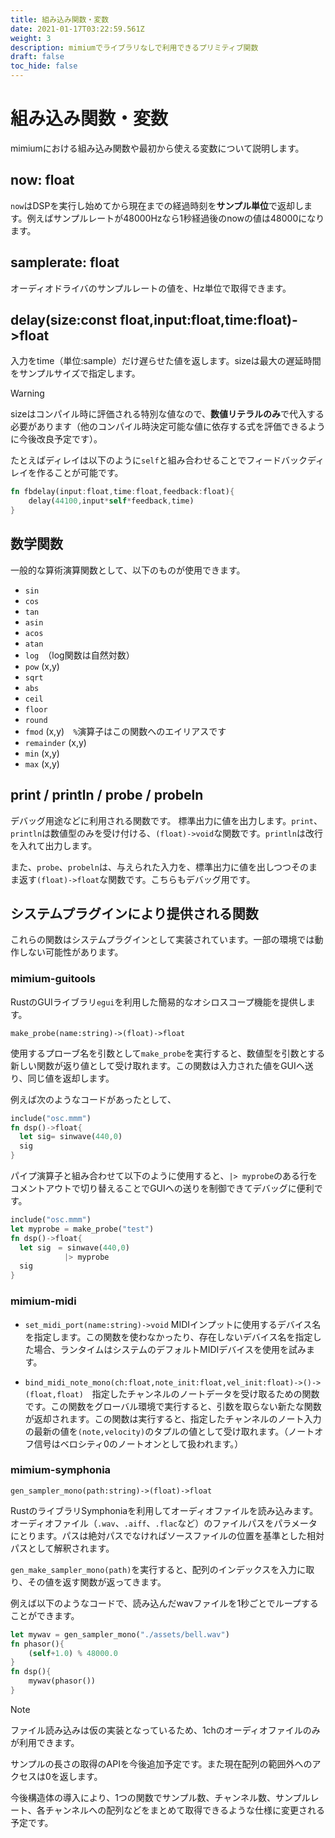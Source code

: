 ```yaml
---
title: 組み込み関数・変数
date: 2021-01-17T03:22:59.561Z
weight: 3
description: mimiumでライブラリなしで利用できるプリミティブ関数
draft: false
toc_hide: false
---
```


# 組み込み関数・変数

mimiumにおける組み込み関数や最初から使える変数について説明します。

## now: float

`now`はDSPを実行し始めてから現在までの経過時刻を**サンプル単位**で返却します。例えばサンプルレートが48000Hzなら1秒経過後のnowの値は48000になります。

## samplerate: float

オーディオドライバのサンプルレートの値を、Hz単位で取得できます。

## delay(size:const float,input:float,time:float)->float

入力をtime（単位:sample）だけ遅らせた値を返します。sizeは最大の遅延時間をサンプルサイズで指定します。

> [!WARNING]
> sizeはコンパイル時に評価される特別な値なので、**数値リテラルのみ**で代入する必要があります（他のコンパイル時決定可能な値に依存する式を評価できるように今後改良予定です）。

たとえばディレイは以下のように`self`と組み合わせることでフィードバックディレイを作ることが可能です。

```rust
fn fbdelay(input:float,time:float,feedback:float){
    delay(44100,input*self*feedback,time)
}
```

## 数学関数

一般的な算術演算関数として、以下のものが使用できます。

- `sin`
- `cos`
- `tan`
- `asin`
- `acos`
- `atan`
- `log`　（log関数は自然対数）
- `pow` (x,y)
- `sqrt`
- `abs`
- `ceil`
- `floor`
- `round`
- `fmod` (x,y)　`%`演算子はこの関数へのエイリアスです
- `remainder` (x,y)
- `min` (x,y)
- `max` (x,y)


## print / println / probe / probeln

デバッグ用途などに利用される関数です。
標準出力に値を出力します。`print`、`println`は数値型のみを受け付ける、`(float)->void`な関数です。`println`は改行を入れて出力します。

また、`probe`、`probeln`は、与えられた入力を、標準出力に値を出しつつそのまま返す`(float)->float`な関数です。こちらもデバッグ用です。

## システムプラグインにより提供される関数

これらの関数はシステムプラグインとして実装されています。一部の環境では動作しない可能性があります。

### mimium-guitools

RustのGUIライブラリ`egui`を利用した簡易的なオシロスコープ機能を提供します。

`make_probe(name:string)->(float)->float`

使用するプローブ名を引数として`make_probe`を実行すると、数値型を引数とする新しい関数が返り値として受け取れます。この関数は入力された値をGUIへ送り、同じ値を返却します。

例えば次のようなコードがあったとして、

```rust
include("osc.mmm")
fn dsp()->float{
  let sig= sinwave(440,0)
  sig
}
```

パイプ演算子と組み合わせて以下のように使用すると、`|> myprobe`のある行をコメントアウトで切り替えることでGUIへの送りを制御できてデバッグに便利です。

```rust
include("osc.mmm")
let myprobe = make_probe("test")
fn dsp()->float{
  let sig　= sinwave(440,0)
            |> myprobe
  sig
}
```


### mimium-midi

- `set_midi_port(name:string)->void` MIDIインプットに使用するデバイス名を指定します。この関数を使わなかったり、存在しないデバイス名を指定した場合、ランタイムはシステムのデフォルトMIDIデバイスを使用を試みます。

- `bind_midi_note_mono(ch:float,note_init:float,vel_init:float)->()->(float,float)`　指定したチャンネルのノートデータを受け取るための関数です。この関数をグローバル環境で実行すると、引数を取らない新たな関数が返却されます。この関数は実行すると、指定したチャンネルのノート入力の最新の値を`(note,velocity)`のタプルの値として受け取れます。（ノートオフ信号はベロシティ0のノートオンとして扱われます。）

### mimium-symphonia 

`gen_sampler_mono(path:string)->(float)->float`

RustのライブラリSymphoniaを利用してオーディオファイルを読み込みます。
オーディオファイル（`.wav`、`.aiff`、`.flac`など）のファイルパスをパラメータにとります。パスは絶対パスでなければソースファイルの位置を基準とした相対パスとして解釈されます。


`gen_make_sampler_mono(path)`を実行すると、配列のインデックスを入力に取り、その値を返す関数が返ってきます。

例えば以下のようなコードで、読み込んだwavファイルを1秒ごとでループすることができます。

```rust
let mywav = gen_sampler_mono("./assets/bell.wav")
fn phasor(){
    (self+1.0) % 48000.0
}
fn dsp(){
    mywav(phasor())
}

```


> [!NOTE]
> 
> ファイル読み込みは仮の実装となっているため、1chのオーディオファイルのみが利用できます。
> 
> サンプルの長さの取得のAPIを今後追加予定です。また現在配列の範囲外へのアクセスは0を返します。
> 
> 今後構造体の導入により、1つの関数でサンプル数、チャンネル数、サンプルレート、各チャンネルへの配列などをまとめて取得できるような仕様に変更される予定です。
> 